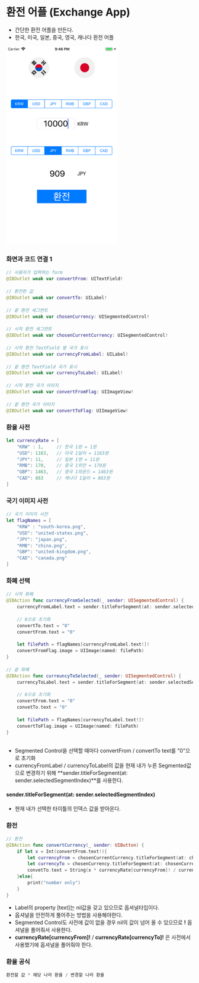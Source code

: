 # 환전 어플 (Exchange App)
- 간단한 환전 어플을 만든다.
- 한국, 미국, 일본, 중국, 영국, 캐나다 환전 어플

<img src="/img/Exchange.png" width="300">

### 화면과 코드 연결 1
```swift
// 사용자가 입력하는 form
@IBOutlet weak var convertFrom: UITextField!

// 환전한 값
@IBOutlet weak var convertTo: UILabel!

// 끝 환전 세그먼트
@IBOutlet weak var chosenCurrency: UISegmentedControl!

// 시작 환전 세그먼트
@IBOutlet weak var chosenCurrentCurrency: UISegmentedControl!

// 시작 환전 TextField 옆 국가 표시
@IBOutlet weak var currencyFromLabel: UILabel!

// 끝 환전 TextField 국가 표시
@IBOutlet weak var currencyToLabel: UILabel!

// 시작 환전 국가 이미지 
@IBOutlet weak var convertFromFlag: UIImageView!

// 끝 환전 국가 이미지
@IBOutlet weak var convertToFlag: UIImageView!
```

### 환율 사전
```swift
let currencyRate = [
    "KRW" : 1,     // 한국 1원 = 1원
    "USD": 1163,   // 미국 1달러 = 1163원
    "JPY": 11,     // 일본 1엔 = 11원
    "RMB": 170,    // 중국 1위안 = 170원
    "GBP": 1463,   // 영국 1파운드 = 1463원
    "CAD": 863     // 캐나다 1달러 = 863원
]
```

### 국기 이미지 사전
```swift
// 국기 이미지 사전
let flagNames = [
    "KRW" : "south-korea.png",
    "USD": "united-states.png",
    "JPY": "japan.png",
    "RMB": "china.png",
    "GBP": "united-kingdom.png",
    "CAD": "canada.png"
]
```

### 화폐 선택
```swift
// 시작 화폐
@IBAction func currencyFromSelected(_ sender: UISegmentedControl) {
    currencyFromLabel.text = sender.titleForSegment(at: sender.selectedSegmentIndex)
        
    // 0으로 초기화
    convertTo.text = "0"
    convertFrom.text = "0"
        
    let filePath = flagNames[currencyFromLabel.text!]!
    convertFromFlag.image = UIImage(named: filePath)
}

// 끝 화폐
@IBAction func curreuncyToSelected(_ sender: UISegmentedControl) {
    currencyToLabel.text = sender.titleForSegment(at: sender.selectedSegmentIndex)
        
    // 0으로 초기화
    convertFrom.text = "0"
    convetTo.text = "0"
        
    let filePath = flagNames[currencyToLabel.text!]!
    convertToFlag.image = UIImage(named: filePath)
}
    
```
- Segmented Control을 선택할 때마다 convertFrom / convertTo text를 "0"으로 초기화
- currencyFromLabel / currencyToLabel의 값을 현재 내가 누른 Segmented값으로 변경하기 위해 **sender.titleForSegment(at: sender.selectedSegmentIndex)**를 사용한다.

#### sender.titleForSegment(at: sender.selectedSegmentIndex)
- 현재 내가 선택한 타이틀의 인덱스 값을 받아온다.

### 환전
```swift
// 환전
@IBAction func convertCurrency(_ sender: UIButton) {
    if let x = Int(convertFrom.text!){
        let currencyFrom = chosenCurrentCurrency.titleForSegment(at: chosenCurrentCurrency.selectedSegmentIndex)! // optinal
        let currencyTo = chosenCurrency.titleForSegment(at: chosenCurrency.selectedSegmentIndex)! // optinal
        convetTo.text = String(x * currencyRate[currencyFrom]! / currencyRate[currencyTo]!)
    }else{
        print("number only")
    }
}
```
- Label의 property [text]는 nil값을 갖고 있으므로 옵셔널타입이다.
- 옵셔널을 안전하게 풀어주는 방법을 사용해야한다.
- Segmented Control도 사전에 값이 없을 경우 nil의 값이 넘어 올 수 있으므로 **!** 옵셔널을 풀어줘서 사용한다.
- **currencyRate[currencyFrom]!** / **currencyRate[currencyTo]!** 은 사전에서 사용했기에 옵셔널을 풀어줘야 한다. 

### 환율 공식
```swift
환전할 값 * 해당 나라 환율 / 변경할 나라 환율
```